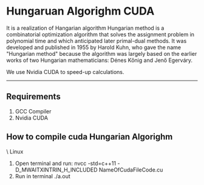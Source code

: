 # Hungaruan Algorighm CUDA 

It is a realization of Hangarian algorithm 
Hungarian method is a combinatorial optimization algorithm that solves the assignment problem in polynomial time and which anticipated later primal-dual methods. 
It was developed and published in 1955 by Harold Kuhn, who gave the name "Hungarian method" because the algorithm was largely based on the earlier works of two Hungarian mathematicians: Dénes Kőnig and Jenő Egerváry.

We use Nvidia CUDA to speed-up calculations. 

-----

## Requirements

1. GCC Compiler
2. Nvidia CUDA

## How to compile cuda Hungarian Algorighm

 \\ Linux
1. Open terminal and run:
    nvcc -std=c++11 -D_MWAITXINTRIN_H_INCLUDED NameOfCudaFileCode.cu
2. Run in terminal 
    ./a.out

